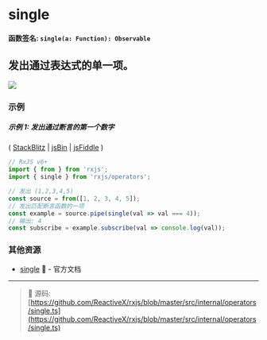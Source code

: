 # single

#### 函数签名: `single(a: Function): Observable`

## 发出通过表达式的单一项。

<div class="ua-ad"><a href="https://ultimateangular.com/?ref=76683_kee7y7vk"><img src="https://ultimateangular.com/assets/img/banners/ua-leader.svg"></a></div>

### 示例

##### 示例 1: 发出通过断言的第一个数字

(
[StackBlitz](https://stackblitz.com/edit/typescript-qhynlr?file=index.ts&devtoolsheight=100)
| [jsBin](http://jsbin.com/solecibuza/1/edit?js,console) |
[jsFiddle](https://jsfiddle.net/btroncone/26r5y90s/) )

```js
// RxJS v6+
import { from } from 'rxjs';
import { single } from 'rxjs/operators';

// 发出 (1,2,3,4,5)
const source = from([1, 2, 3, 4, 5]);
// 发出匹配断言函数的一项
const example = source.pipe(single(val => val === 4));
// 输出: 4
const subscribe = example.subscribe(val => console.log(val));
```

### 其他资源

- [single](https://cn.rx.js.org/class/es6/Observable.js~Observable.html#instance-method-single) :newspaper: - 官方文档

---
> :file_folder: 源码:  [https://github.com/ReactiveX/rxjs/blob/master/src/internal/operators/single.ts](https://github.com/ReactiveX/rxjs/blob/master/src/internal/operators/single.ts)
